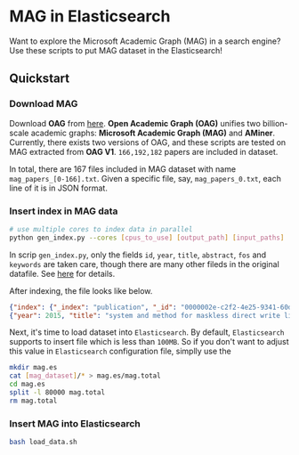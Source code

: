 # MAG in Elasticsearch

Want to explore the Microsoft Academic Graph (MAG) in a search engine? Use these scripts to put MAG dataset in the Elasticsearch!

## Quickstart

### Download MAG

Download **OAG** from [here](https://www.openacademic.ai/oag/). **Open Academic Graph (OAG)** unifies two billion-scale academic graphs: **Microsoft Academic Graph (MAG)** and **AMiner**. Currently, there exists two versions of OAG, and these scripts are tested on MAG extracted from **OAG V1**. `166,192,182` papers are included in dataset.

In total, there are 167 files included in MAG dataset with name `mag_papers_[0-166].txt`. Given a specific file, say, `mag_papers_0.txt`, each line of it is in JSON format.


### Insert index in MAG data

```bash
# use multiple cores to index data in parallel
python gen_index.py --cores [cpus_to_use] [output_path] [input_paths]
```

In scrip `gen_index.py`, only the fields `id`, `year`, `title`, `abstract`, `fos` and `keywords` are taken care, though there are many other fileds in the original datafile. See [here](https://www.openacademic.ai/oag/) for details.

After indexing, the file looks like below.
```json
{"index": {"_index": "publication", "_id": "0000002e-c2f2-4e25-9341-60d39130ac7a"}}
{"year": 2015, "title": "system and method for maskless direct write lithography", "abstract": "a system and method for maskless direct write lithography are disclosed. the method includes receiving a plurality of pixels that represent an integrated circuit (ic) layout; identifying a first subset of the pixels that are suitable for a first compression method; and identifying a second subset of the pixels that are suitable for a second compression method. the method further includes compressing the first and second subset using the first and second compression method respectively, resulting in compressed data. the method further includes delivering the compressed data to a maskless direct writer for manufacturing a substrate. in embodiments, the first compression method uses a run-length encoding and the second compression method uses a dictionary-based encoding. due to the hybrid compression method, the compressed data can be decompressed with a data rate expansion ratio sufficient for high-volume ic manufacturing.", "fos": ["electronic engineering", "computer hardware", "engineering", "engineering drawing"], "keywords": []}
```

Next, it's time to load dataset into `Elasticsearch`. By default, `Elasticsearch` supports to insert file which is less than `100MB`. So if you don't want to adjust this value in `Elasticsearch` configuration file, simplly use the 
```bash
mkdir mag.es
cat [mag_dataset]/* > mag.es/mag.total
cd mag.es
split -l 80000 mag.total
rm mag.total
```

### Insert MAG into Elasticsearch

```bash
bash load_data.sh
```
